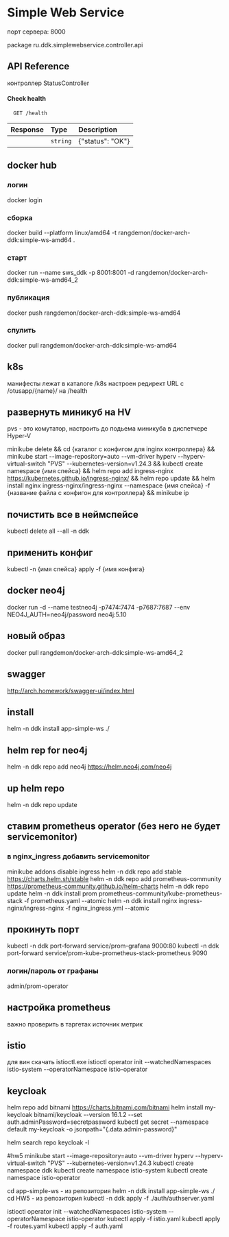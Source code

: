 
# Simple Web Service

порт сервера: 8000

package ru.ddk.simplewebservice.controller.api

## API Reference

контроллер StatusController
#### Check health

```http
  GET /health
```

| Response | Type     | Description                |
| :-------- | :------- | :------------------------- |
|  | `string` | {"status": "OK"} |


## docker hub
### логин
docker login
### сборка
docker build --platform linux/amd64 -t rangdemon/docker-arch-ddk:simple-ws-amd64 .
### старт
docker run --name sws_ddk -p 8001:8001 -d rangdemon/docker-arch-ddk:simple-ws-amd64_2
### публикация
docker push rangdemon/docker-arch-ddk:simple-ws-amd64
### спулить
docker pull rangdemon/docker-arch-ddk:simple-ws-amd64

## k8s
манифесты лежат в каталоге /k8s
настроен редирект URL с /otusapp/{name}/ на /health

## развернуть миникуб на HV
pvs - это комутатор, настроить до подьема миникуба в диспетчере Hyper-V

minikube delete && cd {каталог с конфигом для inginx контроллера} 
&& minikube start --image-repository=auto --vm-driver hyperv --hyperv-virtual-switch "PVS" --kubernetes-version=v1.24.3 
&& kubectl create namespace {имя спейса} 
&& helm repo add ingress-nginx https://kubernetes.github.io/ingress-nginx/ 
&& helm repo update && helm install nginx ingress-nginx/ingress-nginx --namespace {имя спейса} -f {название файла с конфигон для контроллера} 
&& minikube ip

## почистить все в неймспейсе
kubectl delete all --all -n ddk

## применить конфиг
kubectl -n {имя спейса} apply -f {имя конфига} 

## docker neo4j
docker run -d --name testneo4j -p7474:7474 -p7687:7687 --env NEO4J_AUTH=neo4j/password neo4j:5.10

## новый образ
docker pull rangdemon/docker-arch-ddk:simple-ws-amd64_2

## swagger
http://arch.homework/swagger-ui/index.html

## install
helm -n ddk install app-simple-ws ./

## helm rep for neo4j
helm -n ddk repo add neo4j https://helm.neo4j.com/neo4j

## up helm repo
helm -n ddk repo update

## ставим prometheus operator (без него не будет servicemonitor)
### в nginx_ingress добавить servicemonitor
minikube addons disable ingress
helm -n ddk repo add stable https://charts.helm.sh/stable
helm -n ddk repo add prometheus-community https://prometheus-community.github.io/helm-charts
helm -n ddk repo update
helm -n ddk install prom prometheus-community/kube-prometheus-stack -f prometheus.yaml --atomic
helm -n ddk install nginx ingress-nginx/ingress-nginx -f nginx_ingress.yml --atomic

## прокинуть порт
kubectl -n ddk port-forward service/prom-grafana 9000:80
kubectl -n ddk port-forward service/prom-kube-prometheus-stack-prometheus 9090
### логин/пароль от графаны
admin/prom-operator
## настройка prometheus
важно проверить в таргетах источник метрик
 
## istio
для вин скачать istioctl.exe
istioctl operator init --watchedNamespaces istio-system --operatorNamespace istio-operator

## keycloak
helm repo add bitnami https://charts.bitnami.com/bitnami
helm install my-keycloak bitnami/keycloak --version 16.1.2 --set auth.adminPassword=secretpassword
kubectl get secret --namespace default my-keycloak -o jsonpath="{.data.admin-password}"

helm search repo keycloak -l

#hw5
minikube start --image-repository=auto --vm-driver hyperv --hyperv-virtual-switch "PVS" --kubernetes-version=v1.24.3
kubectl create namespace ddk
kubectl create namespace istio-system
kubectl create namespace istio-operator

cd app-simple-ws - из репозитория
helm -n ddk install app-simple-ws ./
cd HW5 - из репозитория
kubectl -n ddk apply -f ./auth/authserver.yaml

istioctl operator init --watchedNamespaces istio-system --operatorNamespace istio-operator
kubectl apply -f istio.yaml
kubectl apply -f routes.yaml
kubectl apply -f auth.yaml

